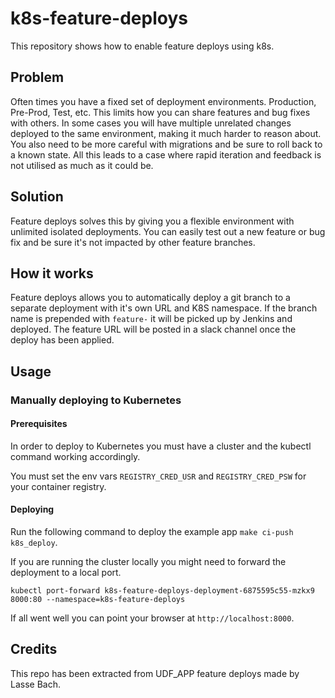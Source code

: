 # k8s-feature-deploys

This repository shows how to enable feature deploys using k8s.

## Problem

Often times you have a fixed set of deployment environments. Production,
Pre-Prod, Test, etc. This limits how you can share features and bug
fixes with others. In some cases you will have multiple unrelated changes
deployed to the same environment, making it much harder to reason about. You
also need to be more careful with migrations and be sure to roll back to a known
state. All this leads to a case where rapid iteration and feedback is not
utilised as much as it could be.

## Solution

Feature deploys solves this by giving you a flexible environment with unlimited
isolated deployments. You can easily test out a new feature or bug fix and be
sure it's not impacted by other feature branches.

## How it works

Feature deploys allows you to automatically deploy a git branch to a separate
deployment with it's own URL and K8S namespace. If the branch name is
prepended with `feature-` it will be picked up by Jenkins and deployed. The
feature URL will be posted in a slack channel once the deploy has been applied.

## Usage

### Manually deploying to Kubernetes

#### Prerequisites

In order to deploy to Kubernetes you must have a cluster and the kubectl
command working accordingly.

You must set the env vars `REGISTRY_CRED_USR` and `REGISTRY_CRED_PSW` for your
container registry.

#### Deploying

Run the following command to deploy the example app `make ci-push k8s_deploy`.

If you are running the cluster locally you might need to forward the deployment to a local port.

`kubectl port-forward k8s-feature-deploys-deployment-6875595c55-mzkx9 8000:80 --namespace=k8s-feature-deploys`

If all went well you can point your browser at `http://localhost:8000`.

## Credits

This repo has been extracted from UDF_APP feature deploys made by Lasse Bach.
